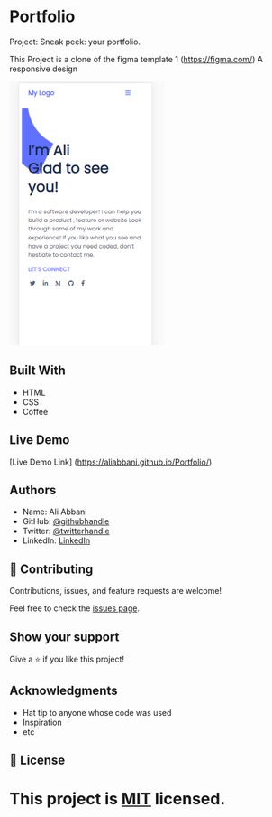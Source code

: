 # Portfolio
Project: Sneak peek: your portfolio.
 
This Project is a clone of the figma template 1 (https://figma.com/)
A responsive design
 
![](images/screenshotreadme.png)
 
 
## Built With
- HTML
- CSS
- Coffee
 
## Live Demo
[Live Demo Link] (https://aliabbani.github.io/Portfolio/)
 

## Authors

- Name: Ali Abbani
- GitHub: [@githubhandle](https://github.com/aliabbani)
- Twitter: [@twitterhandle](https://twitter.com/aliabbani)
- LinkedIn: [LinkedIn](https://www.linkedin.com/in/ali-abbani-8b6246150/)
 
            
## 🤝 Contributing
 
Contributions, issues, and feature requests are welcome!
 
Feel free to check the [issues page](issues/).
 
## Show your support
 
Give a ⭐️ if you like this project!
 
## Acknowledgments
 
- Hat tip to anyone whose code was used
- Inspiration
- etc
 
## 📝 License
 
This project is [MIT](lic.url) licensed.
=======
 